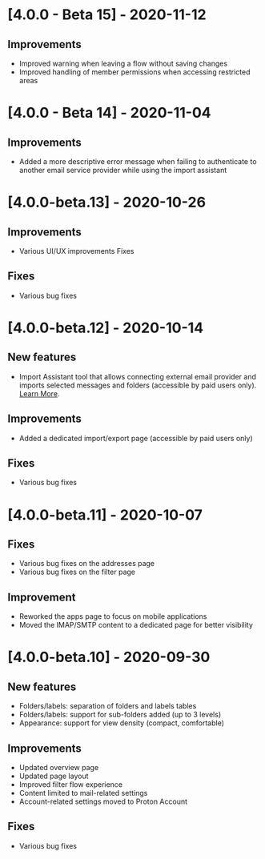 # [4.0.0 - Beta 15] - 2020-11-12

## Improvements

-   Improved warning when leaving a flow without saving changes
-   Improved handling of member permissions when accessing restricted areas

# [4.0.0 - Beta 14] - 2020-11-04

## Improvements

-   Added a more descriptive error message when failing to authenticate to another email service provider while using the import assistant

# [4.0.0-beta.13] - 2020-10-26

## Improvements

-   Various UI/UX improvements Fixes

## Fixes

-   Various bug fixes

# [4.0.0-beta.12] - 2020-10-14

## New features

-   Import Assistant tool that allows connecting external email provider and imports selected messages and folders (accessible by paid users only). [Learn More](https://protonmail.com/support/knowledge-base/import-assistant).

## Improvements

-   Added a dedicated import/export page (accessible by paid users only)

## Fixes

-   Various bug fixes

# [4.0.0-beta.11] - 2020-10-07

## Fixes

-   Various bug fixes on the addresses page
-   Various bug fixes on the filter page

## Improvement

-   Reworked the apps page to focus on mobile applications
-   Moved the IMAP/SMTP content to a dedicated page for better visibility

# [4.0.0-beta.10] - 2020-09-30

## New features

-   Folders/labels: separation of folders and labels tables
-   Folders/labels: support for sub-folders added (up to 3 levels)
-   Appearance: support for view density (compact, comfortable)

## Improvements

-   Updated overview page
-   Updated page layout
-   Improved filter flow experience
-   Content limited to mail-related settings
-   Account-related settings moved to Proton Account

## Fixes

-   Various bug fixes
